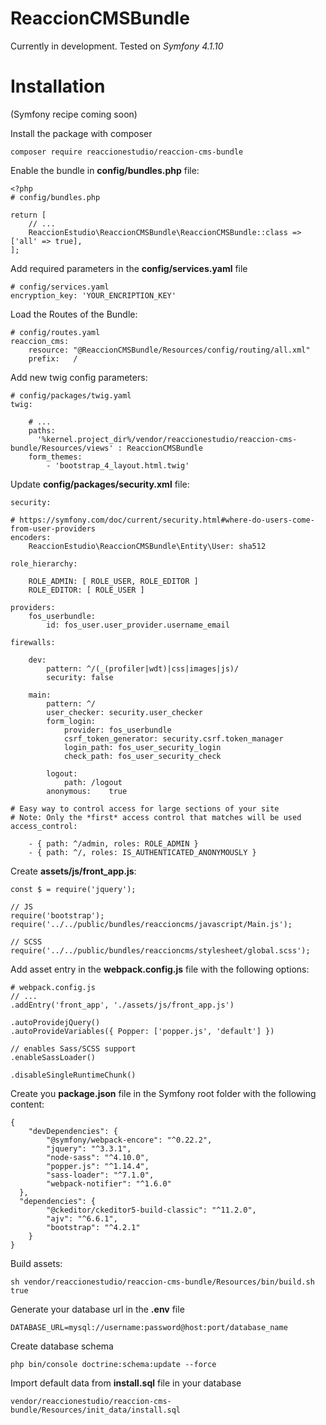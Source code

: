 

ReaccionCMSBundle
==================

Currently in development.
Tested on *Symfony 4.1.10*

# Installation

(Symfony recipe coming soon)

Install the package with composer

`composer require reaccionestudio/reaccion-cms-bundle`

Enable the bundle in **config/bundles.php** file:

    <?php
    # config/bundles.php
    
    return [
        // ...
        ReaccionEstudio\ReaccionCMSBundle\ReaccionCMSBundle::class => ['all' => true],
    ];
    

Add required parameters in the **config/services.yaml** file

    # config/services.yaml
    encryption_key: 'YOUR_ENCRIPTION_KEY'

Load the Routes of the Bundle:

    # config/routes.yaml
    reaccion_cms:
        resource: "@ReaccionCMSBundle/Resources/config/routing/all.xml"
        prefix:   /

Add new twig config parameters:

    # config/packages/twig.yaml
    twig:

        # ...
        paths:
          '%kernel.project_dir%/vendor/reaccionestudio/reaccion-cms-bundle/Resources/views' : ReaccionCMSBundle
        form_themes:
            - 'bootstrap_4_layout.html.twig'

Update **config/packages/security.xml** file:

    security:

    # https://symfony.com/doc/current/security.html#where-do-users-come-from-user-providers
    encoders: 
        ReaccionEstudio\ReaccionCMSBundle\Entity\User: sha512

    role_hierarchy:

        ROLE_ADMIN: [ ROLE_USER, ROLE_EDITOR ]
        ROLE_EDITOR: [ ROLE_USER ]

    providers:
        fos_userbundle:
            id: fos_user.user_provider.username_email

    firewalls:

        dev:
            pattern: ^/(_(profiler|wdt)|css|images|js)/
            security: false

        main:
            pattern: ^/
            user_checker: security.user_checker
            form_login:
                provider: fos_userbundle
                csrf_token_generator: security.csrf.token_manager
                login_path: fos_user_security_login
                check_path: fos_user_security_check

            logout:
                path: /logout
            anonymous:    true

    # Easy way to control access for large sections of your site
    # Note: Only the *first* access control that matches will be used
    access_control:
        
        - { path: ^/admin, roles: ROLE_ADMIN }
        - { path: ^/, roles: IS_AUTHENTICATED_ANONYMOUSLY }


Create **assets/js/front_app.js**:

    const $ = require('jquery');
    
    // JS
    require('bootstrap');
    require('../../public/bundles/reaccioncms/javascript/Main.js');
    
    // SCSS
    require('../../public/bundles/reaccioncms/stylesheet/global.scss');

Add asset entry in the **webpack.config.js** file with the following options:

    # webpack.config.js
    // ...
    .addEntry('front_app', './assets/js/front_app.js')
    
    .autoProvidejQuery()
    .autoProvideVariables({ Popper: ['popper.js', 'default'] })
    
    // enables Sass/SCSS support
    .enableSassLoader()
    
    .disableSingleRuntimeChunk()

Create you **package.json** file in the Symfony root folder with the following content:

    {
        "devDependencies": {
            "@symfony/webpack-encore": "^0.22.2",
            "jquery": "^3.3.1",
            "node-sass": "^4.10.0",
            "popper.js": "^1.14.4",
            "sass-loader": "^7.1.0",
            "webpack-notifier": "^1.6.0"
      },
      "dependencies": {
            "@ckeditor/ckeditor5-build-classic": "^11.2.0",
            "ajv": "^6.6.1",
            "bootstrap": "^4.2.1"
        }
    }



Build assets:

`sh vendor/reaccionestudio/reaccion-cms-bundle/Resources/bin/build.sh true`

Generate your database url in the **.env** file

`DATABASE_URL=mysql://username:password@host:port/database_name`

Create database schema

`php bin/console doctrine:schema:update --force`

Import default data from **install.sql** file in your database

`vendor/reaccionestudio/reaccion-cms-bundle/Resources/init_data/install.sql`


